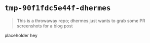 # `tmp-90f1fdc5e44f-dhermes`

> This is a throwaway repo; dhermes just wants to grab some PR screenshots for
> a blog post

placeholder hey
